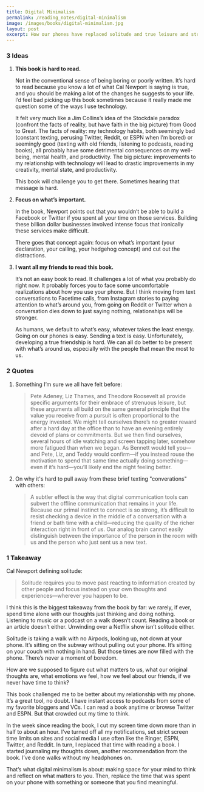 ```yaml
---
title: Digital Minimalism
permalink: /reading_notes/digital-minimalism
image: /images/books/digital-minimalism.jpg
layout: post
excerpt: How our phones have replaced solitude and true leisure and strategies to counteract that to change our relationship with our phones.
---
```

### 3 Ideas

1. **This book is hard to read.**

    Not in the conventional sense of being boring or poorly written. It’s hard to read because you know a lot of what Cal Newport is saying is true, and you should be making a lot of the changes he suggests to your life. I’d feel bad picking up this book sometimes because it really made me question some of the ways I use technology.

    It felt very much like a Jim Collins’s idea of the Stockdale paradox (confront the facts of reality, but have faith in the big picture) from Good to Great. The facts of reality: my technology habits, both seemingly bad (constant texting, perusing Twitter, Reddit, or ESPN when I’m bored) or seemingly good (texting with old friends, listening to podcasts, reading books), all probably have some detrimental consequences on my well-being, mental health, and productivity. The big picture: improvements to my relationship with technology will lead to drastic improvements in my creativity, mental state, and productivity.

    This book will challenge you to get there. Sometimes hearing that message is hard.

2. **Focus on what’s important.**

    In the book, Newport points out that you wouldn’t be able to build a Facebook or Twitter if you spent all your time on those services. Building these billion dollar businesses involved intense focus that ironically these services make difficult.

    There goes that concept again: focus on what’s important (your declaration, your calling, your hedgehog concept) and cut out the distractions.

3. **I want all my friends to read this book.**

    It’s not an easy book to read. It challenges a lot of what you probably do right now. It probably forces you to face some uncomfortable realizations about how you use your phone. But I think moving from text conversations to Facetime calls, from Instagram stories to paying attention to what’s around you, from going on Reddit or Twitter when a conversation dies down to just saying nothing, relationships will be stronger.

    As humans, we default to what’s easy, whatever takes the least energy. Going on our phones is easy. Sending a text is easy. Unfortunately, developing a true friendship is hard. We can all do better to be present with what’s around us, especially with the people that mean the most to us.

### 2 Quotes

1. Something I’m sure we all have felt before:
    > Pete Adeney, Liz Thames, and Theodore Roosevelt all provide specific arguments for their embrace of strenuous leisure, but these arguments all build on the same general principle that the value you receive from a pursuit is often proportional to the energy invested. We might tell ourselves there’s no greater reward after a hard day at the office than to have an evening entirely devoid of plans or commitments. But we then find ourselves, several hours of idle watching and screen tapping later, somehow more fatigued than when we began. As Bennett would tell you—and Pete, Liz, and Teddy would confirm—if you instead rouse the motivation to spend that same time actually doing something—even if it’s hard—you’ll likely end the night feeling better.
3. On why it's hard to pull away from these brief texting "converations" with others:
    > A subtler effect is the way that digital communication tools can subvert the offline communication that remains in your life. Because our primal instinct to connect is so strong, it’s difficult to resist checking a device in the middle of a conversation with a friend or bath time with a child—reducing the quality of the richer interaction right in front of us. Our analog brain cannot easily distinguish between the importance of the person in the room with us and the person who just sent us a new text.

### 1 Takeaway

Cal Newport defining solitude:

> Solitude requires you to move past reacting to information created by other people and focus instead on your own thoughts and experiences—wherever you happen to be.

I think this is the biggest takeaway from the book by far: we rarely, if ever, spend time alone with our thoughts just thinking and doing nothing. Listening to music or a podcast on a walk doesn’t count. Reading a book or an article doesn’t either. Unwinding over a Netflix show isn’t solitude either.

Solitude is taking a walk with no Airpods, looking up, not down at your phone. It’s sitting on the subway without pulling out your phone. It’s sitting on your couch with nothing in hand. But those times are now filled with the phone. There’s never a moment of boredom.

How are we supposed to figure out what matters to us, what our original thoughts are, what emotions we feel, how we feel about our friends, if we never have time to think?

This book challenged me to be better about my relationship with my phone. It’s a great tool, no doubt. I have instant access to podcasts from some of my favorite bloggers and VCs. I can read a book anytime or browse Twitter and ESPN. But that crowded out my time to think.

In the week since reading the book, I cut my screen time down more than in half to about an hour. I’ve turned off all my notifications, set strict screen time limits on sites and social media I use often like the Ringer, ESPN, Twitter, and Reddit. In turn, I replaced that time with reading a book. I started journaling my thoughts  down, another recommendation from the book. I’ve done walks without my headphones on.

That’s what digital minimalism is about: making space for your mind to think and reflect on what matters to you. Then, replace the time that was spent on your phone with something or someone that you find meaningful.